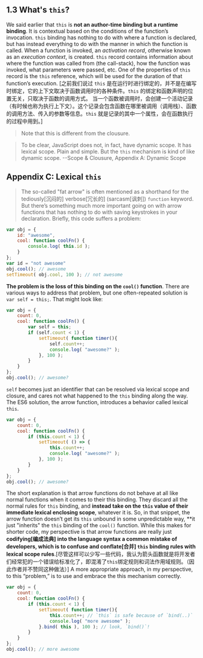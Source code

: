 ## 1.3 What's ``this``?
We said earlier that ``this`` is **not an author-time binding but a runtime binding**. It is contextual based on the conditions of the function’s invocation. ``this`` binding has nothing to do with where a function is declared, but has instead everything to do with the manner in which the function is called.
When a function is invoked, an *activation record*, otherwise known as an *execution context*, is created. ``this`` record contains information about where the function was called from (the call-stack), how the function was invoked, what parameters were passed, etc. One of the properties of ``this`` record is the ``this`` reference, which will be used for the duration of that function’s execution.
[之前我们说过 ``this`` 是在运行时进行绑定的，并不是在编写时绑定，它的上下文取决于函数调用时的各种条件。``this`` 的绑定和函数声明的位置无关，只取决于函数的调用方式。
当一个函数被调用时，会创建一个活动记录（有时候也称为执行上下文）。这个记录会包含函数在哪里被调用（调用栈）、函数的调用方法、传入的参数等信息。``this`` 就是记录的其中一个属性，会在函数执行的过程中用到。]

> Note that this is different from the clousure.



> To be clear, JavaScript does not, in fact, have dynamic scope. It has lexical scope. Plain and simple. But the ``this`` mechanism is kind of like dynamic scope.
    --Scope & Clousure, Appendix A: Dynamic Scope

## Appendix C: Lexical ``this``

> The so-called "fat arrow" is often mentioned as a shorthand for the tediously[沉闷的] verbose[冗长的] (sarcasm[讽刺]) ``function`` keyword. 
>But there’s something much more important going on with arrow functions that has nothing to do with saving keystrokes in your declaration. Briefly, this code suffers a problem:
```javascript
var obj = {
    id: "awesome",
    cool: function coolFn() {
        console.log( this.id );
    }
};
var id = "not awesome"
obj.cool(); // awesome
setTimeout( obj.cool, 100 ); // not awesome
```
**The problem is the loss of this binding on the ``cool()`` function**. There are various ways to address that problem, but one often-repeated solution is ``var self = this;``.
That might look like:
```javascript
var obj = {
    count: 0,
    cool: function coolFn() {
        var self = this;
        if (self.count < 1) {
            setTimeout( function timer(){
                self.count++;
                console.log( "awesome?" );
            }, 100 );
        }
    }  
};
obj.cool(); // awesome?
```
``self`` becomes just an identifier that can be resolved via lexical scope and closure, and cares not what happened to the ``this`` binding along the way.
The ES6 solution, the arrow function, introduces a behavior called lexical ``this``.
```javascript
var obj = {
    count: 0,
    cool: function coolFn() {
        if (this.count < 1) {
            setTimeout( () => {
                this.count++;
                console.log( "awesome?" );
            }, 100 );
        }
    }
};
obj.cool(); // awesome?
```
The short explanation is that arrow functions do not behave at all like normal functions when it comes to their this binding. They discard all the normal rules for ``this`` binding, and **instead take on the ``this`` value of their immediate lexical enclosing scope**, whatever it is.
So, in that snippet, the arrow function doesn’t get its ``this`` unbound in
some unpredictable way, **it just "inherits" the ``this`` binding of the ``cool()`` function.
While this makes for shorter code, my perspective is that arrow functions are really just **codifying[编成法典] into the language syntax a common mistake of developers, which is to confuse and conflate[合并] ``this`` binding rules with lexical scope rules**.[尽管这样可以少写一些代码，我认为箭头函数就是将开发者们经常犯的一个错误给标准化了，即混淆了``this``绑定规则和词法作用域规则。（因此作者并不赞同这种做法）]
A more appropriate approach, in my perspective, to this “problem,” is to use and embrace the this mechanism correctly.

```javascript
var obj = {
    count: 0,
    cool: function coolFn() {
        if (this.count < 1) {
            setTimeout( function timer(){
                this.count++; // `this` is safe because of `bind(..)`
                console.log( "more awesome" );
            }.bind( this ), 100 ); // look, `bind()`!
        }
    }
};
obj.cool(); // more awesome
```